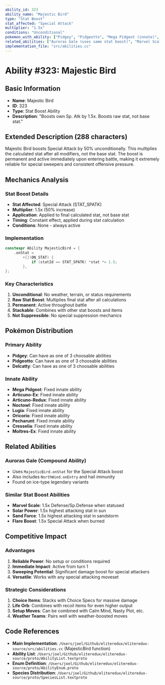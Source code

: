 ```yaml
---
ability_id: 323
ability_name: "Majestic Bird"
type: "Stat Boost"
stat_affected: "Special Attack"
multiplier: "1.5x"
conditions: "Unconditional"
pokemon_with_ability: ["Pidgey", "Pidgeotto", "Mega Pidgeot (innate)", "Articuno-Ex (innate)", "Noctowl (innate)", "Lugia (innate)", "Oricorio (innate)", "Delcatty", "Pecharunt (innate)", "Cresselia (innate)", "Moltres-Ex (innate)", "Articuno-Redux (innate)"]
related_abilities: ["Auroras Gale (uses same stat boost)", "Marvel Scale", "Solar Power", "Sand Force"]
implementation_file: "src/abilities.cc"
---
```


# Ability #323: Majestic Bird

## Basic Information
- **Name**: Majestic Bird  
- **ID**: 323
- **Type**: Stat Boost Ability
- **Description**: "Boosts own Sp. Atk by 1.5x. Boosts raw stat, not base stat."

## Extended Description (288 characters)
Majestic Bird boosts Special Attack by 50% unconditionally. This multiplies the calculated stat after all modifiers, not the base stat. The boost is permanent and active immediately upon entering battle, making it extremely reliable for special sweepers and consistent offensive pressure.

## Mechanics Analysis

### Stat Boost Details
- **Stat Affected**: Special Attack (STAT_SPATK)
- **Multiplier**: 1.5x (50% increase)
- **Application**: Applied to final calculated stat, not base stat
- **Timing**: Constant effect, applied during stat calculation
- **Conditions**: None - always active

### Implementation
```cpp
constexpr Ability MajesticBird = {
    .onStat =
        +[](ON_STAT) {
            if (statId == STAT_SPATK) *stat *= 1.5;
        },
};
```

### Key Characteristics
1. **Unconditional**: No weather, terrain, or status requirements
2. **Raw Stat Boost**: Multiplies final stat after all calculations
3. **Permanent**: Active throughout battle
4. **Stackable**: Combines with other stat boosts and items
5. **Not Suppressible**: No special suppression mechanics

## Pokémon Distribution

### Primary Ability
- **Pidgey**: Can have as one of 3 choosable abilities
- **Pidgeotto**: Can have as one of 3 choosable abilities  
- **Delcatty**: Can have as one of 3 choosable abilities

### Innate Ability
- **Mega Pidgeot**: Fixed innate ability
- **Articuno-Ex**: Fixed innate ability
- **Articuno-Redux**: Fixed innate ability  
- **Noctowl**: Fixed innate ability
- **Lugia**: Fixed innate ability
- **Oricorio**: Fixed innate ability
- **Pecharunt**: Fixed innate ability
- **Cresselia**: Fixed innate ability
- **Moltres-Ex**: Fixed innate ability

## Related Abilities

### Auroras Gale (Compound Ability)
- Uses `MajesticBird.onStat` for the Special Attack boost
- Also includes `NorthWind.onEntry` and hail immunity
- Found on ice-type legendary variants

### Similar Stat Boost Abilities
- **Marvel Scale**: 1.5x Defense/Sp.Defense when statused
- **Solar Power**: 1.5x highest attacking stat in sun
- **Sand Force**: 1.5x highest attacking stat in sandstorm
- **Flare Boost**: 1.5x Special Attack when burned

## Competitive Impact

### Advantages
1. **Reliable Power**: No setup or conditions required
2. **Immediate Impact**: Active from turn 1
3. **Sweeping Potential**: Significant damage boost for special attackers
4. **Versatile**: Works with any special attacking moveset

### Strategic Considerations
1. **Choice Items**: Stacks with Choice Specs for massive damage
2. **Life Orb**: Combines with recoil items for even higher output
3. **Setup Moves**: Can be combined with Calm Mind, Nasty Plot, etc.
4. **Weather Teams**: Pairs well with weather-boosted moves

## Code References
- **Main Implementation**: `/Users/joel/Github/eliteredux/eliteredux-source/src/abilities.cc` (MajesticBird function)
- **Ability List**: `/Users/joel/Github/eliteredux/eliteredux-source/proto/AbilityList.textproto`
- **Enum Definition**: `/Users/joel/Github/eliteredux/eliteredux-source/proto/AbilityEnum.proto`
- **Species Distribution**: `/Users/joel/Github/eliteredux/eliteredux-source/proto/SpeciesList.textproto`